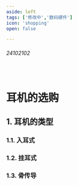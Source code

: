 ```yaml
---
aside: left
tags: ['修改中','数码硬件']
icon: 'shopping'
open: false

---
```

 
###### 24102102 
 
<br/>
 

# 耳机的选购 

## 1. 耳机的类型  

### 1.1. 入耳式

### 1.2. 挂耳式

### 1.3. 骨传导 


